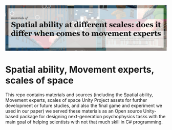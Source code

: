 <img src="Docimg.jpg" style="max-width: 700 px;">

# Spatial ability, Movement experts, scales of space
This repo contains materials and sources (including the Spatial ability, Movement experts, scales of space Unity Project assets for further development or future studies, and also the final game and experiment we used in our paper) 
we served these materials as an Open source Unity-based package for designing next-generation psychophysics tasks with the main goal of helping scientists with not that much skill in C# programming. 
